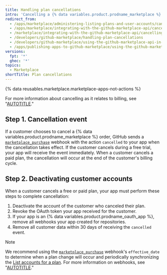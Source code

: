 ```yaml
---
title: Handling plan cancellations
intro: 'Cancelling a {% data variables.product.prodname_marketplace %} app triggers the [`marketplace_purchase` event](/marketplace/integrating-with-the-github-marketplace-api/github-marketplace-webhook-events) webhook with the `cancelled` action, which kicks off the cancellation flow.'
redirect_from:
  - /apps/marketplace/administering-listing-plans-and-user-accounts/cancelling-plans
  - /apps/marketplace/integrating-with-the-github-marketplace-api/cancelling-plans
  - /marketplace/integrating-with-the-github-marketplace-api/cancelling-plans
  - /developers/github-marketplace/handling-plan-cancellations
  - /developers/github-marketplace/using-the-github-marketplace-api-in-your-app/handling-plan-cancellations
  - /apps/publishing-apps-to-github-marketplace/using-the-github-marketplace-api-in-your-app/handling-plan-cancellations
versions:
  fpt: '*'
  ghec: '*'
topics:
  - Marketplace
shortTitle: Plan cancellations
---
```


{% data reusables.marketplace.marketplace-apps-not-actions %}

For more information about cancelling as it relates to billing, see "[AUTOTITLE](/apps/github-marketplace/selling-your-app-on-github-marketplace/billing-customers)."

## Step 1. Cancellation event

If a customer chooses to cancel a {% data variables.product.prodname_marketplace %} order, GitHub sends a [`marketplace_purchase`](/apps/github-marketplace/using-the-github-marketplace-api-in-your-app/webhook-events-for-the-github-marketplace-api) webhook with the action `cancelled` to your app when the cancellation takes effect. If the customer cancels during a free trial, your app will receive the event immediately. When a customer cancels a paid plan, the cancellation will occur at the end of the customer's billing cycle.

## Step 2. Deactivating customer accounts

When a customer cancels a free or paid plan, your app must perform these steps to complete cancellation:

1. Deactivate the account of the customer who canceled their plan.
1. Revoke the OAuth token your app received for the customer.
1. If your app is an {% data variables.product.prodname_oauth_app %}, remove all webhooks your app created for repositories.
1. Remove all customer data within 30 days of receiving the `cancelled` event.

> [!NOTE]
> We recommend using the [`marketplace_purchase`](/apps/github-marketplace/using-the-github-marketplace-api-in-your-app/webhook-events-for-the-github-marketplace-api) webhook's `effective_date` to determine when a plan change will occur and periodically synchronizing the [List accounts for a plan](/rest/apps/marketplace#list-accounts-for-a-plan). For more information on webhooks, see "[AUTOTITLE](/apps/github-marketplace/using-the-github-marketplace-api-in-your-app/webhook-events-for-the-github-marketplace-api)."
